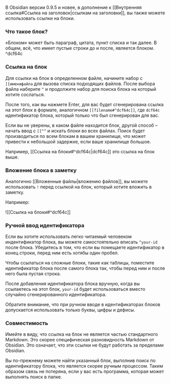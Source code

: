 В Obsidian версии 0.9.5 и новее, в дополнение к [[Внутренняя ссылка#Ссылка на заголовок|ссылкам на заголовки]], вы также можете использовать ссылки на блоки.

### Что такое блок?

«Блоком» может быть параграф, цитата, пункт списка и так далее. В общем, всё, что имеет пустые строки до и после, является блоком. ^dcf64c

### Ссылка на блок

Для ссылки на блок в определенном файле, начините набор с `[[именифайла` для вызова списка подходящих файлов. После выбора файла наберите `^` и продолжите набор для поиска блока на который хотите сослаться.

После того, как вы нажмете Enter, для вас будет сгенерирована ссылка на этот блок в формате, аналогичном `[[filename#^dcf64c]]`, где `dcf64c` идентификатор блока, который только что был сгенерирован для вас. 

Если вы не уверены, в каком файле находится блок, другой способ – начать ввод с `[[^^` и искать блоки во всех файлах. Поиск будет производиться по всем блокам в вашем хранилище, что может привести к небольшой задержке, если ваше хранилище большое.  

Например, [[Ссылка на блоки#^dcf64c|dcf64c]] это ссылка на блок выше.

### Вложение блока в заметку

Аналогично [[Вложенные файлы|вложению файлов]], вы можете использовать `!` перед ссылкой на блок, который хотите вложить в заметку.

Например:

![[Ссылка на блоки#^dcf64c]]

### Ручной ввод идентификатора

Если вы хотите использовать легко читаемый человеком индентификатор блока, вы можете самостоятельно вписать `^your-id` после блока. Убедитесь в том, что если вы помещаете идентификатор в конец строки, перед ним есть хотябы один пробел.

Чтобы ссылаться на сложные блоки, такие как таблицы, поместите идентификатор блока после самого блока так, чтобы перед ним и после него была пустая строка.

После добавления идентификатора блока вручную, когда вы ссылаетесь на этот блок, `your-id` будет использоваться вместо случайно сгенерированного идентификатора.

Обратите внимание, что при ручном вводе в идентификаторах блоков допускается использовать только буквы, цифры и дефисы.

### Совместимость

Имейте в виду, что ссылка на блок не является частью стандартного Markdown. Это скорее специфическая разновидность Markdown от Obsidian. Это означает, что эти ссылки не будут работать за пределами Obsidian.

Вы по-прежнему можете найти указанный блок, выполнив поиск по идентификатору блока, что является скорее ручным процессом. Таким образом связь не потеряна, если у вас есть программа, которая может выполнять поиск в папке.